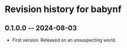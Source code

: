 # Revision history for babynf

## 0.1.0.0 -- 2024-08-03

* First version. Released on an unsuspecting world.
